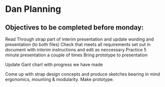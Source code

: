# Dan Planning


## Objectives to be completed before monday:
Read Through strap part of interim presentation and update wording and presentation (to both files)
Check that meets all requirements set out in document with interim instructions and edit as neccessary
Practice 5 minute presentation a couple of times
Bring prototype to presentation


Update Gant chart with progress we have made



Come up with strap design concepts and produce sketches bearing in mind ergonomics, mounting & modularity.
Make prototype.


